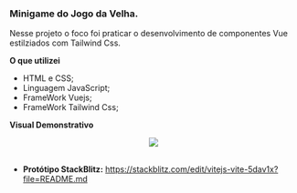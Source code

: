 ### Minigame do Jogo da Velha. 
 
 
 Nesse projeto o foco foi praticar o desenvolvimento de componentes Vue estilziados com Tailwind Css.
 
 **O que utilizei**
* HTML e CSS;
* Linguagem JavaScript;
* FrameWork Vuejs;
* FrameWork Tailwind Css;

**Visual Demonstrativo**
<div align="center">
<img src="https://github.com/Arturstriker3/oldladie-game/assets/59231364/0fca62cd-f484-4a96-83ec-b0428d10dfe5" width="auto" height="auto" />

</div>
<br/>

* **Protótipo StackBlitz:** https://stackblitz.com/edit/vitejs-vite-5dav1x?file=README.md
